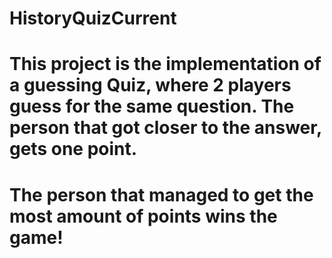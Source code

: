 # HistoryQuizCurrent
# This project is the implementation of a guessing Quiz, where 2 players guess for the same question. The person that got closer to the answer, gets one point.
# The person that managed to get the most amount of points wins the game!
